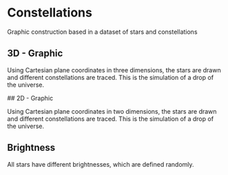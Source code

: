 # Constellations
Graphic construction based in a dataset of stars and constellations

## 3D - Graphic

Using Cartesian plane coordinates in three dimensions, the stars are drawn and different constellations are traced. This is the simulation of a drop of the universe.

## 2D - Graphic

Using Cartesian plane coordinates in two dimensions, the stars are drawn and different constellations are traced. This is the simulation of a drop of the universe.

## Brightness

All stars have different brightnesses, which are defined randomly.

